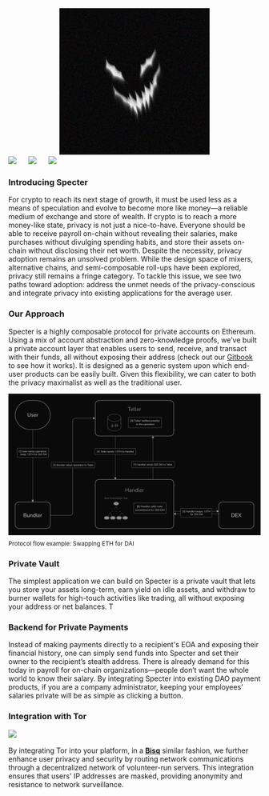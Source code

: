 <div align="center">
  <img
    alt="Specter Logo"
    src="./img/specter.png"
  />
</div>

<div>
  <a href="https://specter-eth.neocities.org/" target="_blank" style="display: inline-block; margin-right: 20px;"><img src="https://img.shields.io/badge/Website-black" /></a>
  <a href="https://specter-eth.gitbook.io/specter" target="_blank" style="display: inline-block; margin-right: 20px;"><img src="https://img.shields.io/badge/Gitbook-black" /></a>
  <a href="https://twitter.com/eth_specter" target="_blank" style="display: inline-block;"><img src="https://img.shields.io/twitter/follow/eth_specter" /></a>
</div>

### Introducing Specter

For crypto to reach its next stage of growth, it must be used less as a means of speculation and
evolve to become more like money—a reliable medium of exchange and store of wealth.
If crypto is to reach a more money-like state, privacy is not just a nice-to-have. Everyone
should be able to receive payroll on-chain without revealing their salaries, make purchases
without divulging spending habits, and store their assets on-chain without disclosing their net
worth.
Despite the necessity, privacy adoption remains an unsolved problem. While the design space
of mixers, alternative chains, and semi-composable roll-ups have been explored, privacy still
remains a fringe category. To tackle this issue, we see two paths toward adoption: address the
unmet needs of the privacy-conscious and integrate privacy into existing applications for the
average user.

### Our Approach

Specter is a highly composable protocol for private accounts on Ethereum. Using a mix of
account abstraction and zero-knowledge proofs, we’ve built a private account layer that
enables users to send, receive, and transact with their funds, all without exposing their
address (check out our [Gitbook](https://specter-eth.gitbook.io/specter) to see how it works). It is designed as a generic system upon
which end-user products can be easily built. Given this flexibility, we can cater to both the
privacy maximalist as well as the traditional user.

<img src="./img/Anonymous Dex Swap.png" alt="Protocol flow example: Swapping ETH for DAI">
<sub>Protocol flow example: Swapping ETH for DAI</sub>

### Private Vault

The simplest application we can build on Specter is a private vault that lets you store your
assets long-term, earn yield on idle assets, and withdraw to burner wallets for high-touch
activities like trading, all without exposing your address or net balances. T

### Backend for Private Payments

Instead of making payments directly to a recipient's EOA and exposing their financial history,
one can simply send funds into Specter and set their owner to the recipient’s stealth address.
There is already demand for this today in payroll for on-chain organizations—people don’t
want the whole world to know their salary. By integrating Specter into existing DAO payment
products, if you are a company administrator, keeping your employees’ salaries private will
be as simple as clicking a button.

### Integration with Tor

<p>
  <a href="https://www.torproject.org/" target="_blank">
    <img src="https://img.shields.io/badge/Tor_Project-purple" />
  </a>
</p>

By integrating Tor into your platform, in a **[Bisq](https://bisq.network/)** similar fashion, we further enhance user privacy and security by routing network communications through a decentralized network of volunteer-run servers. This integration ensures that users' IP addresses are masked, providing anonymity and resistance to network surveillance.

